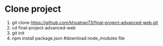 # Clone project

1. git clone https://github.com/khoatran73/final-project-advanced-web.git
2. cd final-project-advanced-web
3. git init 
4. npm install package.json #download node_modules file
